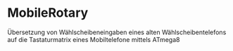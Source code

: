 # MobileRotary
Übersetzung von Wählscheibeneingaben eines alten Wählscheibentelefons auf die Tastaturmatrix eines Mobiltelefone mittels ATmega8
